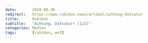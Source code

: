 ```yaml
---
date:       2020-09-30
redirect:   https://www.rubikon.news/artikel/achtung-diktatur
title:      Rubikon
subtitle:   "Achtung, Diktatur! (1/2)"
categories: Medien
tags:       [rubikon, wef]
---
```

